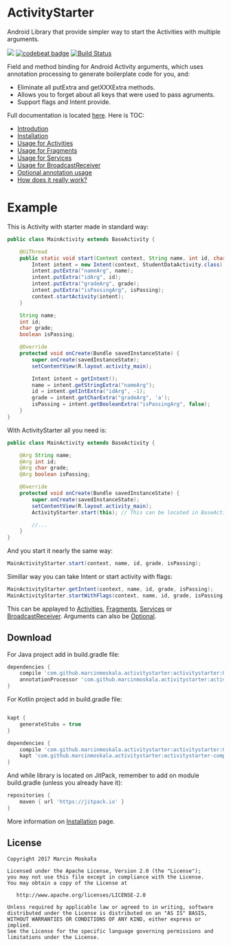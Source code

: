 # ActivityStarter
Android Library that provide simpler way to start the Activities with multiple arguments.

[![](https://jitpack.io/v/MarcinMoskala/ActivityStarter.svg)](https://jitpack.io/#MarcinMoskala/ActivityStarter)
[![codebeat badge](https://codebeat.co/badges/a1727670-96fe-4c89-9bdb-f1818a6dc066)](https://codebeat.co/projects/github-com-marcinmoskala-activitystarter)
[![Build Status](https://travis-ci.org/MarcinMoskala/ActivityStarter.svg?branch=master)](https://travis-ci.org/MarcinMoskala/ActivityStarter)

Field and method binding for Android Activity arguments, which uses annotation processing to generate boilerplate code for you, and:
 * Eliminate all putExtra and getXXXExtra methods.
 * Allows you to forget about all keys that were used to pass agruments.
 * Support flags and Intent provide.

Full documentation is located [here](https://github.com/MarcinMoskala/ActivityStarter/wiki). Here is TOC:
* [Introdution](https://github.com/MarcinMoskala/ActivityStarter/wiki/Introdution)
* [Installation](https://github.com/MarcinMoskala/ActivityStarter/wiki/Installation)
* [Usage for Activities](https://github.com/MarcinMoskala/ActivityStarter/wiki/Usage-for-Activities)
* [Usage for Fragments](https://github.com/MarcinMoskala/ActivityStarter/wiki/Usage-for-Fragments)
* [Usage for Services](https://github.com/MarcinMoskala/ActivityStarter/wiki/Usage-for-Services)
* [Usage for BroadcastReceiver](https://github.com/MarcinMoskala/ActivityStarter/wiki/Usage-for-BroadcastReceiver)
* [Optional annotation usage](https://github.com/MarcinMoskala/ActivityStarter/wiki/Optional-annotation)
* [How does it really work?](https://github.com/MarcinMoskala/ActivityStarter/wiki/How-does-it-really-work)

# Example

This is Activity with starter made in standard way:

```java
public class MainActivity extends BaseActivity {

    @UiThread
    public static void start(Context context, String name, int id, char grade, boolean isPassing) {
        Intent intent = new Intent(context, StudentDataActivity.class);
        intent.putExtra("nameArg", name);
        intent.putExtra("idArg", id);
        intent.putExtra("gradeArg", grade);
        intent.putExtra("isPassingArg", isPassing);
        context.startActivity(intent);
    }

    String name;
    int id;
    char grade;
    boolean isPassing;

    @Override
    protected void onCreate(Bundle savedInstanceState) {
        super.onCreate(savedInstanceState);
        setContentView(R.layout.activity_main);

        Intent intent = getIntent();
        name = intent.getStringExtra("nameArg");
        id = intent.getIntExtra("idArg", -1);
        grade = intent.getCharExtra("gradeArg", 'a');
        isPassing = intent.getBooleanExtra("isPassingArg", false);
    }
}
```

With ActivityStarter all you need is:

```java
public class MainActivity extends BaseActivity {

    @Arg String name;
    @Arg int id;
    @Arg char grade;
    @Arg boolean isPassing;

    @Override
    protected void onCreate(Bundle savedInstanceState) {
        super.onCreate(savedInstanceState);
        setContentView(R.layout.activity_main);
        ActivityStarter.start(this); // This can be located in BaseActivity, one for all activities

        //...
    }
}
```

And you start it nearly the same way:

```java
MainActivityStarter.start(context, name, id, grade, isPassing);
```

Simillar way you can take Intent or start activity with flags:

```java
MainActivityStarter.getIntent(context, name, id, grade, isPassing);
MainActivityStarter.startWithFlags(context, name, id, grade, isPassing, FLAG_ACTIVITY_SINGLE_TOP);
```

This can be applayed to [Activities](https://github.com/MarcinMoskala/ActivityStarter/wiki/Usage-for-Activities), [Fragments](https://github.com/MarcinMoskala/ActivityStarter/wiki/Usage-for-Fragments), [Services](https://github.com/MarcinMoskala/ActivityStarter/wiki/Usage-for-Services)
or [BroadcastReceiver](https://github.com/MarcinMoskala/ActivityStarter/wiki/Usage-for-BroadcastReceiver). Arguments can also be [Optional](https://github.com/MarcinMoskala/ActivityStarter/wiki/Optional-annotation). 

Download
--------

For Java project add in build.gradle file:

```groovy
dependencies {
    compile 'com.github.marcinmoskala.activitystarter:activitystarter:0.11'
    annotationProcessor 'com.github.marcinmoskala.activitystarter:activitystarter-compiler:0.11'
}
```

For Kotlin project add in build.gradle file:

```groovy

kapt {
    generateStubs = true
}

dependencies {
    compile 'com.github.marcinmoskala.activitystarter:activitystarter:0.11'
    kapt 'com.github.marcinmoskala.activitystarter:activitystarter-compiler:0.11'
}
```

And while library is located on JitPack, remember to add on module build.gradle (unless you already have it):

```groovy
repositories {
    maven { url 'https://jitpack.io' }
}
```

More information on [Installation](https://github.com/MarcinMoskala/ActivityStarter/wiki/Installation) page.

License
-------

    Copyright 2017 Marcin Moskała

    Licensed under the Apache License, Version 2.0 (the "License");
    you may not use this file except in compliance with the License.
    You may obtain a copy of the License at

       http://www.apache.org/licenses/LICENSE-2.0

    Unless required by applicable law or agreed to in writing, software
    distributed under the License is distributed on an "AS IS" BASIS,
    WITHOUT WARRANTIES OR CONDITIONS OF ANY KIND, either express or implied.
    See the License for the specific language governing permissions and
    limitations under the License.

